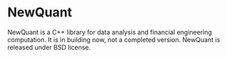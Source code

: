 # NewQuant
NewQuant is a C++ library for data analysis and financial engineering computation. It is in building now, not a completed version.
NewQuant is released under BSD license.
